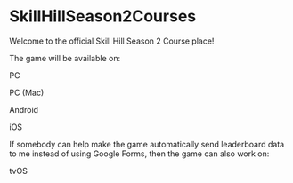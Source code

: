 # SkillHillSeason2Courses
Welcome to the official Skill Hill Season 2 Course place!

The game will be available on:

PC

PC (Mac)

Android

iOS

If somebody can help make the game automatically send leaderboard data to me instead of using Google Forms, then the game can also work on:

tvOS
